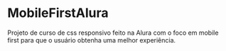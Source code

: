 # MobileFirstAlura
Projeto de curso de css responsivo feito na Alura com o foco em mobile first para que o usuário obtenha uma melhor experiência.
